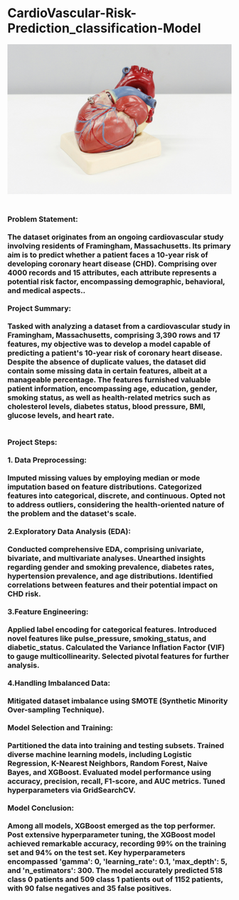 # CardioVascular-Risk-Prediction_classification-Model


![Local GIF](ali-hajiluyi-MhFJNz_D8t4-unsplash.jpg)

<h3 align="Left">
<br>
 Problem Statement:
  <br>
<br>
The dataset originates from an ongoing cardiovascular study involving residents of Framingham, Massachusetts. Its primary aim is to predict whether a patient faces a 10-year risk of developing coronary heart disease (CHD). Comprising over 4000 records and 15 attributes, each attribute represents a potential risk factor, encompassing demographic, behavioral, and medical aspects..<br>
<br>
Project Summary:
  <br>
  <br>
Tasked with analyzing a dataset from a cardiovascular study in Framingham, Massachusetts, comprising 3,390 rows and 17 features, my objective was to develop a model capable of predicting a patient's 10-year risk of coronary heart disease. Despite the absence of duplicate values, the dataset did contain some missing data in certain features, albeit at a manageable percentage. The features furnished valuable patient information, encompassing age, education, gender, smoking status, as well as health-related metrics such as cholesterol levels, diabetes status, blood pressure, BMI, glucose levels, and heart rate.<br>
<br>
  <br>
Project Steps:
<br>
  <br>
1. Data Preprocessing:
<br>
  <br>
Imputed missing values by employing median or mode imputation based on feature distributions.
Categorized features into categorical, discrete, and continuous.
Opted not to address outliers, considering the health-oriented nature of the problem and the dataset's scale.
  <br>
   <br>
2.Exploratory Data Analysis (EDA):
<br>
   <br>
Conducted comprehensive EDA, comprising univariate, bivariate, and multivariate analyses.
Unearthed insights regarding gender and smoking prevalence, diabetes rates, hypertension prevalence, and age distributions.
Identified correlations between features and their potential impact on CHD risk.
  <br>
   <br>
3.Feature Engineering:
<br>
   <br>
Applied label encoding for categorical features.
Introduced novel features like pulse_pressure, smoking_status, and diabetic_status.
Calculated the Variance Inflation Factor (VIF) to gauge multicollinearity.
Selected pivotal features for further analysis.
  <br>
   <br>
4.Handling Imbalanced Data:
<br>
   <br>
Mitigated dataset imbalance using SMOTE (Synthetic Minority Over-sampling Technique).
  <br>
   <br>
Model Selection and Training:
<br>
   <br>
Partitioned the data into training and testing subsets.
Trained diverse machine learning models, including Logistic Regression, K-Nearest Neighbors, Random Forest, Naive Bayes, and XGBoost.
Evaluated model performance using accuracy, precision, recall, F1-score, and AUC metrics.
Tuned hyperparameters via GridSearchCV.
  <br>
   <br>
Model Conclusion:
<br>
   <br>
Among all models, XGBoost emerged as the top performer.
Post extensive hyperparameter tuning, the XGBoost model achieved remarkable accuracy, recording 99% on the training set and 94% on the test set.
Key hyperparameters encompassed 'gamma': 0, 'learning_rate': 0.1, 'max_depth': 5, and 'n_estimators': 300.
The model accurately predicted 518 class 0 patients and 509 class 1 patients out of 1152 patients, with 90 false negatives and 35 false positives.

</h3>

